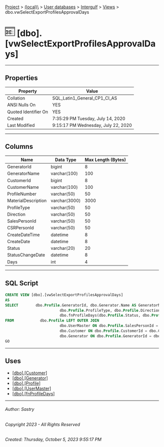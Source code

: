 #### 

[Project](../../../../index.md) > [(local)\\](../../../index.md) > [User databases](../../index.md) > [Intergulf](../index.md) > [Views](Views.md) > dbo.vwSelectExportProfilesApprovalDays

# ![Views](../../../../Images/View32.png) [dbo].[vwSelectExportProfilesApprovalDays]

---

## <a name="#properties"></a>Properties

| Property | Value |
|---|---|
| Collation | SQL_Latin1_General_CP1_CI_AS |
| ANSI Nulls On | YES |
| Quoted Identifier On | YES |
| Created | 7:35:29 PM Tuesday, July 14, 2020 |
| Last Modified | 9:15:17 PM Wednesday, July 22, 2020 |


---

## <a name="#columns"></a>Columns

| Name | Data Type | Max Length (Bytes) |
|---|---|---|
| GeneratorId | bigint | 8 |
| GeneratorName | varchar(100) | 100 |
| CustomerId | bigint | 8 |
| CustomerName | varchar(100) | 100 |
| ProfileNumber | varchar(50) | 50 |
| MaterialDescription | varchar(3000) | 3000 |
| ProfileType | varchar(50) | 50 |
| Direction | varchar(50) | 50 |
| SalesPersonId | varchar(50) | 50 |
| CSRPersonId | varchar(50) | 50 |
| CreateDateTime | datetime | 8 |
| CreateDate | datetime | 8 |
| Status | varchar(20) | 20 |
| StatusChangeDate | datetime | 8 |
| Days | int | 4 |


---

## <a name="#sqlscript"></a>SQL Script

```sql
CREATE VIEW [dbo].[vwSelectExportProfilesApprovalDays]
AS
SELECT        dbo.Profile.GeneratorId, dbo.Generator.Name AS GeneratorName, dbo.Profile.CustomerId, dbo.Customer.Name AS CustomerName, dbo.Profile.ProfileNumber, dbo.Profile.MaterialDescription, 
                         dbo.Profile.ProfileType, dbo.Profile.Direction, dbo.Profile.SalesPersonId, dbo.UserMaster.CSRPersonId, dbo.Profile.CreateDateTime, dbo.Profile.CreateDate, dbo.Profile.Status, dbo.Profile.StatusChangeDate, 
                         dbo.fnProfileDays(dbo.Profile.Status, dbo.Profile.CreateDate, dbo.Profile.StatusChangeDate) AS Days
FROM            dbo.Profile LEFT OUTER JOIN
                         dbo.UserMaster ON dbo.Profile.SalesPersonId = dbo.UserMaster.UserName LEFT OUTER JOIN
                         dbo.Customer ON dbo.Profile.CustomerId = dbo.Customer.Id LEFT OUTER JOIN
                         dbo.Generator ON dbo.Profile.GeneratorId = dbo.Generator.Id
GO

```


---

## <a name="#uses"></a>Uses

* [[dbo].[Customer]](../Tables/dbo_Customer.md)
* [[dbo].[Generator]](../Tables/dbo_Generator.md)
* [[dbo].[Profile]](../Tables/dbo_Profile.md)
* [[dbo].[UserMaster]](../Tables/dbo_UserMaster.md)
* [[dbo].[fnProfileDays]](../Programmability/Functions/Scalar-valued_Functions/dbo_fnProfileDays.md)


---

###### Author:  Sastry

###### Copyright 2023 - All Rights Reserved

###### Created: Thursday, October 5, 2023 9:55:17 PM

